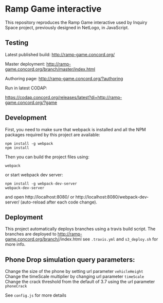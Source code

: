 # Ramp Game interactive

This repository reproduces the Ramp Game interactive used by Inquiry Space project, previously designed in NetLogo, in JavaScript.

## Testing

Latest published build:
http://ramp-game.concord.org/

Master deployment:
http://ramp-game.concord.org/branch/master/index.html

Authoring page:
http://ramp-game.concord.org/?authoring

Run in latest CODAP:

https://codap.concord.org/releases/latest?di=http://ramp-game.concord.org/?game

## Development

First, you need to make sure that webpack is installed and all the NPM packages required by this project are available:

```
npm install -g webpack
npm install
```
Then you can build the project files using:
```
webpack
```
or start webpack dev server:
```
npm install -g webpack-dev-server
webpack-dev-server
```
and open http://localhost:8080/ or http://localhost:8080/webpack-dev-server/ (auto-reload after each code change).

## Deployment

This project automatically deploys branches using a travis build script.
The branches are deployed to http://ramp-game.concord.org/branch/<branch-name>/index.html
see `.travis.yml` and `s3_deploy.sh` for more info.

## Phone Drop simulation query parameters:

Change the size of the phone by setting url parameter `vehicleHeight`
Change the timeScale multiplier by changing url parameter `timeScale`
Change the crack threshold from the default of 3.7 using the url parameter `phoneCrack`

See `config.js` for more details